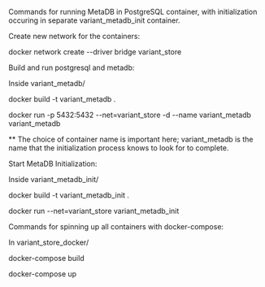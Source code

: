 
Commands for running MetaDB in PostgreSQL container, with initialization occuring in separate variant_metadb_init container. 

Create new network for the containers:

  docker network create --driver bridge variant_store

Build and run postgresql and metadb:

Inside variant_metadb/

  docker build -t variant_metadb . 

  docker run -p 5432:5432 --net=variant_store -d --name variant_metadb variant_metadb

** The choice of container name is important here; variant_metadb is the name that the initialization process knows to look for to complete. 

Start MetaDB Initialization:

Inside variant_metadb_init/

  docker build -t variant_metadb_init .

  docker run --net=variant_store variant_metadb_init


Commands for spinning up all containers with docker-compose:

In variant_store_docker/

  docker-compose build

  docker-compose up